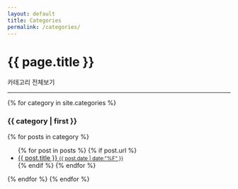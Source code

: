 ```yaml
---
layout: default
title: Categories
permalink: /categories/
---
```


<h1 class="page-title">{{ page.title }}</h1>
<p>카테고리 전체보기</p>
<hr>
<div>
  {% for category in site.categories %}
    <h3 id="{{ category | first }}" class="categories-topic">{{ category | first }}</h3>
    {% for posts in category %}
      <ul class="categories-list">
        {% for post in posts %}
        {% if post.url %}
        <li>
          <a class="categories-title" href="{{ site.baseurl }}{{ post.url }}">{{ post.title }}
          <small class="tag-date">{{ post.date | date:"%F" }}</small>
          </a>
        </li>
        {% endif %}
        {% endfor %}
      </ul>
    {% endfor %}
  {% endfor %}
</div>